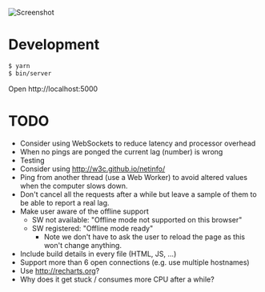 ![Screenshot](https://raw.github.com/frosas/lag/master/screenshot.png)

# Development

```bash
$ yarn
$ bin/server
```

Open http://localhost:5000

# TODO

- Consider using WebSockets to reduce latency and processor overhead
- When no pings are ponged the current lag (number) is wrong
- Testing
- Consider using http://w3c.github.io/netinfo/
- Ping from another thread (use a Web Worker) to avoid altered values when the 
  computer slows down.
- Don't cancel all the requests after a while but leave a sample of them to be 
  able to report a real lag.
- Make user aware of the offline support
  - SW not available: "Offline mode not supported on this browser"
  - SW registered: "Offline mode ready"
    - Note we don't have to ask the user to reload the page as this won't change
      anything.
- Include build details in every file (HTML, JS, ...)
- Support more than 6 open connections (e.g. use multiple hostnames)
- Use http://recharts.org?
- Why does it get stuck / consumes more CPU after a while?
